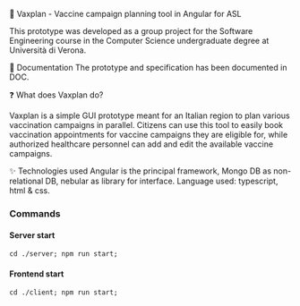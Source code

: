 💉 Vaxplan - Vaccine campaign planning tool in Angular for ASL

This prototype was developed as a group project for the Software Engineering course in the Computer Science undergraduate degree at Università di Verona.

📖 Documentation
The prototype and specification has been documented in DOC.

❓ What does Vaxplan do?

Vaxplan is a simple GUI prototype meant for an Italian region to plan various vaccination campaigns in parallel. Citizens can use this tool to easily book vaccination appointments for vaccine campaigns they are eligible for, while authorized healthcare personnel can add and edit the available vaccine campaigns.

✨ Technologies used
Angular is the principal framework, Mongo DB as non-relational DB, nebular as library for interface.
Language used: typescript, html & css.


### Commands
#### Server start
`
cd ./server; npm run start;
`
#### Frontend start
`
cd ./client; npm run start;
`
